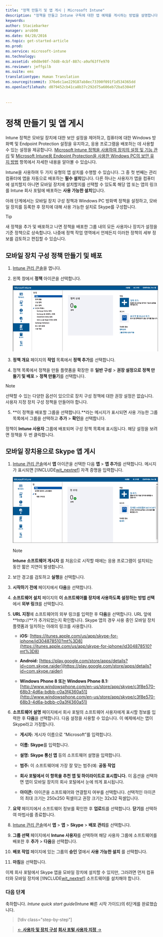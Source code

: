 ```yaml
---
title: "정책 만들기 및 앱 게시 | Microsoft Intune"
description: "정책을 만들고 Intune 구독에 대한 앱 예제를 게시하는 방법을 설명합니다."
keywords: 
author: Staciebarker
manager: arob98
ms.date: 04/28/2016
ms.topic: get-started-article
ms.prod: 
ms.service: microsoft-intune
ms.technology: 
ms.assetid: e0d8e98f-7dd8-4cbf-887c-a9af63ffe970
ms.reviewer: jeffgilb
ms.suite: ems
translationtype: Human Translation
ms.sourcegitcommit: 376e6c1ae229187ab8ec73390f091f1d534365dd
ms.openlocfilehash: d079452cb41ca8b37c292d75a606eb72ba5304df


---
```


# 정책 만들기 및 앱 게시
Intune 정책은 모바일 장치에 대한 보안 설정을 제어하고, 컴퓨터에 대한 Windows 방화벽 및 Endpoint Protection 설정을 유지하고, 응용 프로그램을 배포하는 데 사용할 수 있는 설정을 제공합니다. [Microsoft Intune 정책을 사용하여 장치의 설정 및 기능 관리](/Intune/deploy-use/manage-settings-and-features-on-your-devices-with-microsoft-intune-policies) 및 [Microsoft Intune용 Endpoint Protection을 사용한 Windows PC의 보안 유지 방법](/Intune/deploy-use/help-secure-windows-pcs-with-endpoint-protection-for-microsoft-intune) 항목에서 자세한 내용을 알아볼 수 있습니다.

Intune을 사용하여 두 가지 유형의 앱 설치를 수행할 수 있습니다. 그 중 첫 번째는 관리 컴퓨터에 앱을 자동으로 배포하는 **필수 설치**입니다. 다른 하나는 사용자가 앱을 컴퓨터에 설치할지 아니면 모바일 장치에 설치할지를 선택할 수 있도록 해당 앱 또는 앱의 링크를 Intune 회사 포털에 배포하는 **사용 가능한 설치**입니다.

아래 단계에서는 모바일 장치 구성 정책과 Windows PC 방화벽 정책을 설정하고, 모바일 장치를 등록한 후 장치에 대해 사용 가능한 설치로 Skype를 구성합니다.

> [!TIP]
> 새 정책을 추가 및 배포하고 나면 정책을 배포한 그룹 내의 모든 사용자나 장치가 설정을 기준 정책으로 상속합니다. 나중에 정책 작업 영역에서 언제든지 이러한 정책의 세부 정보를 검토하고 편집할 수 있습니다.


## 모바일 장치 구성 정책 만들기 및 배포

1.   [Intune 관리 콘솔](https://manage.microsoft.com/)을 엽니다.

2.  왼쪽 창에서 **정책** 아이콘을 선택합니다.

    ![admin-console-policy-workspace](./media/policy.png)

3.  **정책 개요** 페이지의 **작업** 목록에서 **정책 추가**를 선택합니다.

4.  정책 목록에서 정책을 만들 플랫폼을 확장한 후 **일반 구성** > **권장 설정으로 정책 만들기 및 배포** > **정책 만들기**를 선택합니다.

> [!NOTE]
> 선택할 수 있는 다양한 옵션이 있으므로 장치 구성 정책에 대한 권장 설정은 없습니다. 사용자 지정 장치 구성 정책을 만들어야 합니다.


5.  **이 정책을 배포할 그룹을 선택합니다.**라는 메시지가 표시되면 사용 가능한 그룹 목록에서 그룹을 선택하고 **추가** > **확인**을 선택합니다.

정책이 **Intune 사용자** 그룹에 배포되며 구성 정책 목록에 표시됩니다. 해당 설정을 보려면 정책을 두 번 클릭합니다.

## 모바일 장치용으로 Skype 앱 게시

1.  [Intune 관리 콘솔](https://manage.microsoft.com/)에서 **앱** 아이콘을 선택한 다음 **앱** > **앱 추가**를 선택합니다. 메시지가 표시되면 [!INCLUDE[wit_nextref](../includes/wit_nextref_md.md)] 자격 증명을 입력합니다.

    ![admin-console-apps-workspace](./media/apps.png)

    > [!NOTE]
    > **Intune 소프트웨어 게시자** 를 처음으로 시작할 때에는 응용 프로그램이 설치되는 동안 짧은 지연이 발생합니다.

2.  보안 경고를 검토하고 **실행**을 선택합니다.

3.  **시작하기 전에** 페이지에서 **다음**을 선택합니다.

4.  **소프트웨어 설치** 페이지의 **이 소프트웨어를 장치에 사용하도록 설정하는 방법 선택**에서 **외부 링크**를 선택합니다.

5.  **URL 지정**에 소프트웨어의 외부 링크를 입력한 후 **다음**을 선택합니다. URL 앞에 **http://**가 추가되었는지 확인합니다. Skype 앱의 경우 사용 중인 모바일 장치 플랫폼과 일치하는 아래의 링크를 사용합니다.

    -   **iOS:**   [https://itunes.apple.com/us/app/skype-for-iphone/id304878510?mt%3D8](https://itunes.apple.com/us/app/skype-for-iphone/id304878510?mt%3D8)

    -   **Android:**  [https://play.google.com/store/apps/details?id=com.skype.raider](https://play.google.com/store/apps/details?id=com.skype.raider)

    -   **Windows Phone 8 또는 Windows Phone 8.1:**  [http://www.windowsphone.com/en-us/store/app/skype/c3f8e570-68b3-4d6a-bdbb-c0a3f4360a51](http://www.windowsphone.com/en-us/store/app/skype/c3f8e570-68b3-4d6a-bdbb-c0a3f4360a51)

6.  **소프트웨어 설명** 페이지에서 회사 포털의 소프트웨어 사용자에게 표시할 정보를 입력한 후 **다음**을 선택합니다. 다음 설정을 사용할 수 있습니다. 이 예제에서는 앱이 Skype라고 가정합니다.

    -   **게시자:** 게시자 이름으로 “Microsoft”를 입력합니다.

    -   **이름:** **Skype**를 입력합니다.

    -   **설명:** **Skype 통신 앱** 등의 소프트웨어 설명을 입력합니다.

    -   **범주:** 이 소프트웨어에 가장 잘 맞는 범주(예: **공동 작업**

    -   **회사 포털에서 이 항목을 추천 앱 및 하이라이트로 표시합니다.** 이 옵션을 선택하면 앱이 모바일 장치의 회사 포털에서 눈에 띄게 표시됩니다.

    -   **아이콘:** 아이콘을 소프트웨어와 연결할지 여부를 선택합니다. 선택적인 아이콘의 최대 크기는 250x250 픽셀이고 권장 크기는 32x32 픽셀입니다.

7.  **요약** 페이지에서 소프트웨어 정보를 확인한 후 **업로드**를 선택합니다. **닫기**를 선택하여 마법사를 종료합니다.

8.  [Intune 관리 콘솔](https://manage.microsoft.com/)에서 **앱** > **앱** > **Skype** > **배포 관리**를 선택합니다.

9. **그룹 선택** 페이지에서 **Intune 사용자**를 선택하여 해당 사용자 그룹에 소프트웨어를 배포한 후 **추가** > **다음**을 선택합니다.

10. **배포 작업** 페이지에 있는 그룹의 **승인** 열에서 **사용 가능한 설치** 를 선택합니다.

11. **마침**을 선택합니다.

이제 회사 포털에서 Skype 앱을 모바일 장치에 설치할 수 있지만, 그러려면 먼저 컴퓨터와 모바일 장치에 [!INCLUDE[wit_nextref](../includes/wit_nextref_md.md)] 소프트웨어를 설치해야 합니다.


### 다음 단계
축하합니다. *Intune quick start guide*(Intune 빠른 시작 가이드)의 6단계를 완료했습니다.

>[!div class="step-by-step"]

>[&larr; **사용자 및 장치 구성**](.\start-with-a-paid-subscription-to-microsoft-intune-step-5.md)       [**회사 포털 사용자 지정** &rarr;](.\start-with-a-paid-subscription-to-microsoft-intune-step-7.md)  



<!--HONumber=Jul16_HO3-->


